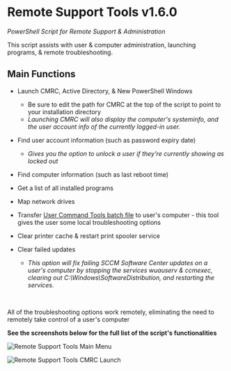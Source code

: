 
# Remote Support Tools v1.6.0
*PowerShell Script for Remote Support & Administration*

This script assists with user & computer administration, launching programs, & remote troubleshooting.


## Main Functions

* Launch CMRC, Active Directory, & New PowerShell Windows
	- Be sure to edit the path for CMRC at the top of the script to point to your installation directory
	- *Launching CMRC will also display the computer's systeminfo, and the user account info of the currently logged-in user.*

* Find user account information (such as password expiry date)
	- *Gives you the option to unlock a user if they're currently showing as locked out*

* Find computer information (such as last reboot time)
* Get a list of all installed programs
* Map network drives

* Transfer [User Command Tools batch file](https://github.com/Justin-Lund/IT-Support-Batch-Files/) to user's computer - this tool gives the user some local troubleshooting options

* Clear printer cache & restart print spooler service
	
* Clear failed updates
	- *This option will fix failing SCCM Software Center updates on a user's computer by stopping the services wuauserv & ccmexec, clearing out C:\Windows\SoftwareDistribution, and restarting the services.*

&nbsp;

All of the troubleshooting options work remotely, eliminating the need to remotely take control of a user's computer


**See the screenshots below for the full list of the script's functionalities**

![Remote Support Tools Main Menu](https://i.imgur.com/DTEaB3k.png)

![Remote Support Tools CMRC Launch](https://i.imgur.com/bls4mEL.png)


